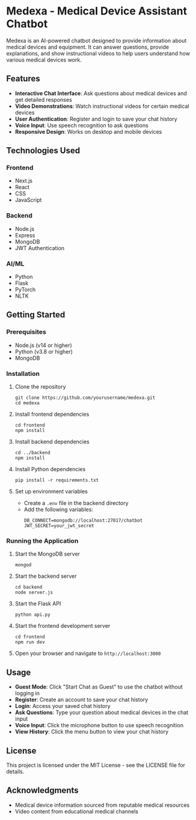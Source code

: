 # Medexa - Medical Device Assistant Chatbot

Medexa is an AI-powered chatbot designed to provide information about medical devices and equipment. It can answer questions, provide explanations, and show instructional videos to help users understand how various medical devices work.

## Features

- **Interactive Chat Interface**: Ask questions about medical devices and get detailed responses
- **Video Demonstrations**: Watch instructional videos for certain medical devices
- **User Authentication**: Register and login to save your chat history
- **Voice Input**: Use speech recognition to ask questions
- **Responsive Design**: Works on desktop and mobile devices

## Technologies Used

### Frontend
- Next.js
- React
- CSS
- JavaScript

### Backend
- Node.js
- Express
- MongoDB
- JWT Authentication

### AI/ML
- Python
- Flask
- PyTorch
- NLTK

## Getting Started

### Prerequisites
- Node.js (v14 or higher)
- Python (v3.8 or higher)
- MongoDB

### Installation

1. Clone the repository
   ```
   git clone https://github.com/yourusername/medexa.git
   cd medexa
   ```

2. Install frontend dependencies
   ```
   cd frontend
   npm install
   ```

3. Install backend dependencies
   ```
   cd ../backend
   npm install
   ```

4. Install Python dependencies
   ```
   pip install -r requirements.txt
   ```

5. Set up environment variables
   - Create a `.env` file in the backend directory
   - Add the following variables:
     ```
     DB_CONNECT=mongodb://localhost:27017/chatbot
     JWT_SECRET=your_jwt_secret
     ```

### Running the Application

1. Start the MongoDB server
   ```
   mongod
   ```

2. Start the backend server
   ```
   cd backend
   node server.js
   ```

3. Start the Flask API
   ```
   python api.py
   ```

4. Start the frontend development server
   ```
   cd frontend
   npm run dev
   ```

5. Open your browser and navigate to `http://localhost:3000`

## Usage

- **Guest Mode**: Click "Start Chat as Guest" to use the chatbot without logging in
- **Register**: Create an account to save your chat history
- **Login**: Access your saved chat history
- **Ask Questions**: Type your question about medical devices in the chat input
- **Voice Input**: Click the microphone button to use speech recognition
- **View History**: Click the menu button to view your chat history

## License

This project is licensed under the MIT License - see the LICENSE file for details.

## Acknowledgments

- Medical device information sourced from reputable medical resources
- Video content from educational medical channels

